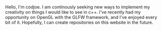 Hello, I'm codjoe. I am continously seeking new ways to implement my creativity on things I would like to see in c++. I've recently had my opportunity on OpenGL with the GLFW framework, and I've enjoyed every bit of it. Hopefully, I can create repositories on this website in the future.
